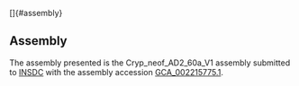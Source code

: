 []{#assembly}

Assembly
--------

The assembly presented is the Cryp\_neof\_AD2\_60a\_V1 assembly
submitted to [INSDC](http://www.insdc.org) with the assembly accession
[GCA\_002215775.1](http://www.ebi.ac.uk/ena/data/view/GCA_002215775.1).
